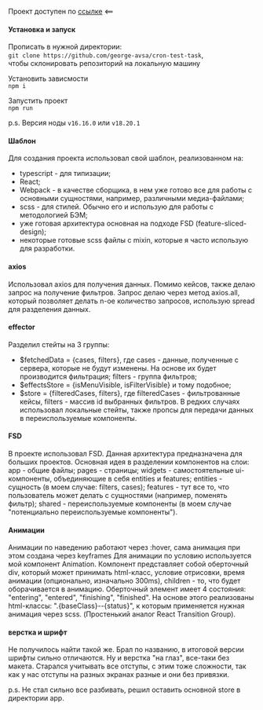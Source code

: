Проект доступен по [ссылке](https://george-avsa.github.io/cron-test-task/) <==

#### Установка и запуск

Прописать в нужной директории:  
`git clone https://github.com/george-avsa/cron-test-task`,  
чтобы склонировать репозиторий на локальную машину  

Установить зависмости  
`npm i`  

Запустить проект  
`npm run`  

p.s. Версия ноды `v16.16.0` или `v18.20.1`

#### Шаблон

Для создания проекта использовал свой шаблон, реализованном на:

- typescript - для типизации;
- React;
- Webpack - в качестве сборщика, в нем уже готово все для работы с основными сущностями, например, различными медиа-файлами;
- scss - для стилей. Обычно его и использую для работы с методологией БЭМ;
- уже готовая архитектура основная на подходе FSD (feature-sliced-design);
- некоторые готовые scss файлы с mixin, которые я часто использую для разработки.

#### axios

Использовал axios для получения данных. Помимо кейсов, также делаю запрос на получение фильтров. Запрос делаю через метод axios.all, который позволяет делать n-ое количество запросов, использую spread для разделения данных.

#### effector

Разделил стейты на 3 группы:

- $fetchedData = {cases, filters}, где cases - данные, полученные с сервера, которые не будут изменены. На основе их будет производится фильтрация; filters - группа фильтров;
- $effectsStore = {isMenuVisible, isFilterVisible} и тому подобное;
- $store = {filteredCases, filters}, где filteredCases - фильтрованные кейсы, filters - массив id выбранных фильтров.
  В редких случаях использовал локальные стейты, также пропсы для передачи данных в переиспользуемые компоненты.

#### FSD

В проекте использовал FSD. Данная архитектура предназначена для больших проектов. Основная идея в разделении компонентов на слои: app - общие файлы; pages - страницы; widgets - самостоятельные ui-компоненты, объединяющие в себя entities и features; entities - сущность (в моем случае: filters, cases); features - тут все то, что пользователь может делать с сущностями (например, поменять фильтр); shared - переиспользуемые компоненты (в моем случае "потенциально переиспользуемые компоненты").

#### Анимации

Анимации по наведению работают через :hover, сама анимация при этом создана через keyframes
Для анимации по условию используется мой компонент Animation. Компонент представляет собой оберточный div, который может принимать html-класс, условие отрисовки, время анимации (опционально, изначально 300ms), children - то, что будет оборачивается в анимацию. Оберточный элемент имеет 4 состояния: "entering", "entered", "finishing", "finished". На основе этого реализованы html-классы: ".{baseClass}--{status}", к которым применяется нужная анимация через scss. (Простенький аналог React Transition Group).

#### верстка и шрифт

Не получилось найти такой же. Брал по названию, в итоговой версии шрифты сильно отличаются. Ну и верстка "на глаз", все-таки без макета. Старался учитывать все отступы, с этим тоже сложности, так как у нас отступы на разных экранах разные и они без привязки.

p.s. Не стал сильно все разбивать, решил оставить основной store в директории app.
